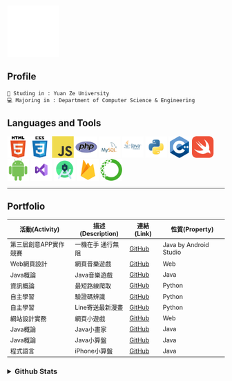 ![gif from nerdy.dev](https://github.com/axuy312/axuy312/blob/main/hi.gif)  

## Profile 
    🏫 Studing in : Yuan Ze University
    💻 Majoring in : Department of Computer Science & Engineering
    
## Languages and Tools
<img height="50" width="50" src="https://github.com/axuy312/axuy312/blob/main/icon/html.png" /><img height="50" width="50" src="https://github.com/axuy312/axuy312/blob/main/icon/css.png" />
<img height="50" width="50" src="https://github.com/axuy312/axuy312/blob/main/icon/javascript.png" /> 
<img height="50" width="50" src="https://github.com/axuy312/axuy312/blob/main/icon/php.png" /> 
<img height="50" width="50" src="https://github.com/axuy312/axuy312/blob/main/icon/mysql.png" /> 
<img height="50" width="50" src="https://github.com/axuy312/axuy312/blob/main/icon/java.png" /> 
<img height="50" width="50" src="https://github.com/axuy312/axuy312/blob/main/icon/python.png" /> 
<img height="50" width="50" src="https://github.com/axuy312/axuy312/blob/main/icon/cpp.png" /> 
<img height="50" width="50" src="https://github.com/axuy312/axuy312/blob/main/icon/swift.png" /> 
<img height="50" width="50" src="https://github.com/axuy312/axuy312/blob/main/icon/android.png" /> 
<img height="50" width="50" src="https://github.com/axuy312/axuy312/blob/main/icon/visualstudio.png" /> 
<img height="50" width="50" src="https://github.com/axuy312/axuy312/blob/main/icon/androidstudio.png" /> 
<img height="50" width="50" src="https://github.com/axuy312/axuy312/blob/main/icon/firebase.png" /> 
<img height="50" width="50" src="https://github.com/axuy312/axuy312/blob/main/icon/anaconda.png" />  
 
 
 
-----
    

## Portfolio  
| 活動(Activity) | 描述(Description) | 連結(Link) | 性質(Property) |
| --------- | ---------- | ----------------------------------------------------| ---------|
| 第三屆創意APP實作競賽 | 一機在手 通行無阻 | [GitHub](https://github.com/axuy312/YZU_APP_Contest-YZUPass) | Java by Android Studio |
| Web網頁設計 | 網頁音樂遊戲 | [GitHub](https://github.com/axuy312/Web_1071_FinalProject) | Web |
| Java概論 | Java音樂遊戲 | [GitHub](https://github.com/axuy312/Java_1082_FinalProject) | Java |
| 資訊概論 | 最短路線爬取 | [GitHub](https://github.com/axuy312/Python_1081_HomeworkProject) | Python |
| 自主學習 | 驗證碼辨識 | [GitHub](https://github.com/axuy312/Python_YZU_CAPTCHA-Crawler) | Python |
| 自主學習 | Line寄送最新漫畫 | [GitHub](https://github.com/axuy312/Python_Comic_Crawler-and-Line-sender) | Python |
| 網站設計實務 | 網頁小遊戲 | [GitHub](https://github.com/axuy312/Web_1072_FinalProject) | Web |
| Java概論 | Java小畫家 | [GitHub](https://github.com/axuy312/Java_1082_Paint) | Java |
| Java概論 | Java小算盤 | [GitHub](https://github.com/axuy312/Java_1082_Calculator) | Java |
| 程式語言 | iPhone小算盤 | [GitHub](https://github.com/axuy312/Swift_1082_Calculator) | Java |

<h3><details>
 <summary>Github Stats</summary>
    <img align="center" src="https://github-readme-stats.vercel.app/api?username=axuy312&bg_color=30,e96443,904e95&title_color=fff&text_color=fff" />
    <p></p>
    <img align="center" src="https://github-readme-stats.vercel.app/api/top-langs/?username=axuy312&layout=compact)](https://github.com/anuraghazra/github-readme-stats" />
</details></h3>

